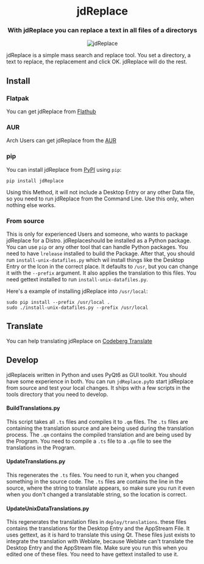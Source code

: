 <h1 align="center">jdReplace</h1>

<h3 align="center">With jdReplace you can replace a text in all files of a directorys</h3>

<p align="center">
    <img alt="jdReplace" src="screenshots/MainWindow_en.png"/>
</p>

jdReplace is a simple mass search and replace tool.
You set a directory, a text to replace, the replacement and click OK.
jdReplace will do the rest.

## Install

### Flatpak
You can get jdReplace from [Flathub](https://flathub.org/apps/page.codeberg.JakobDev.jdReplace)

### AUR
Arch Users can get jdReplace from the [AUR](https://aur.archlinux.org/packages/jdreplace)

### pip
You can install jdReplace from [PyPI](https://pypi.org/project/jdReplace) using `pip`:
```shell
pip install jdReplace
```
Using this Method, it will not include a Desktop Entry or any other Data file, so you need to run jdReplace from the Command Line.
Use this only, when nothing else works.

### From source
This is only for experienced Users and someone, who wants to package jdReplace for a Distro.
jdReplaceshould be installed as a Python package.
You can use `pip` or any other tool that can handle Python packages.
You need to have `lrelease` installed to build the Package.
After that, you should run `install-unix-datafiles.py` which wil install things like the Desktop Entry or the Icon in the correct place.
It defaults to `/usr`, but you can change it with the `--prefix` argument.
It also applies the translation to this files.
You need gettext installed to run `install-unix-datafiles.py`.

Here's a example of installing jdReplace into `/usr/local`:
```shell
sudo pip install --prefix /usr/local .
sudo ./install-unix-datafiles.py --prefix /usr/local
```

## Translate
You can help translating jdReplace on [Codeberg Translate](https://translate.codeberg.org/projects/jdReplace)

## Develop
jdReplaceis written in Python and uses PyQt6 as GUI toolkit. You should have some experience in both.
You can run `jdReplace.py`to start jdReplace from source and test your local changes.
It ships with a few scripts in the tools directory that you need to develop.

#### BuildTranslations.py
This script takes all `.ts` files and compiles it to `.qm` files.
The `.ts` files are containing the translation source and are being used during the translation process.
The `.qm` contains the compiled translation and are being used by the Program.
You need to compile a `.ts` file to a `.qm` file to see the translations in the Program.

#### UpdateTranslations.py
This regenerates the `.ts` files. You need to run it, when you changed something in the source code.
The `.ts` files are contains the line in the source, where the string to translate appears,
so make sure you run it even when you don't changed a translatable string, so the location is correct.

####  UpdateUnixDataTranslations.py
This regenerates the translation files in `deploy/translations`. these files contains the translations for the Desktop Entry and the AppStream File.
It uses gettext, as it is hard to translate this using Qt.
These files just exists to integrate the translation with Weblate, because Weblate can't translate the Desktop Entry and the AppStream file.
Make sure you run this when you edited one of these files.
You need to have gettext installed to use it.
